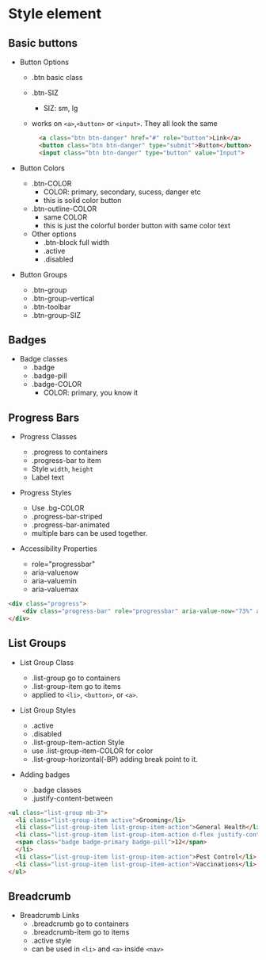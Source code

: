 # Style element

## Basic buttons

- Button Options
  - .btn basic class
  - .btn-SIZ
    - SIZ: sm, lg
  - works on `<a>`,`<button>` or `<input>`. They all look the same

    ```html
      <a class="btn btn-danger" href="#" role="button">Link</a>
      <button class="btn btn-danger" type="submit">Button</button>
      <input class="btn btn-danger" type="button" value="Input">
    ```

- Button Colors
  - .btn-COLOR
    - COLOR: primary, secondary, sucess, danger etc
    - this is solid color button
  - .btn-outline-COLOR
    - same COLOR
    - this is just the colorful border button with same color text
  - Other options
    - .btn-block  full width
    - .active
    - .disabled

- Button Groups
  - .btn-group
  - .btn-group-vertical
  - .btn-toolbar
  - .btn-group-SIZ

## Badges

- Badge classes
  - .badge
  - .badge-pill
  - .badge-COLOR
    - COLOR: primary, you know it

## Progress Bars

- Progress Classes
  - .progress  to containers
  - .progress-bar  to item
  - Style `width`, `height`
  - Label text

- Progress Styles
  - Use .bg-COLOR
  - .progress-bar-striped
  - .progress-bar-animated
  - multiple bars can be used together.

- Accessibility Properties
  - role="progressbar"
  - aria-valuenow
  - aria-valuemin
  - aria-valuemax

```html
<div class="progress">
    <div class="progress-bar" role="progressbar" aria-value-now="73%" aria-value-min="0"  aria-value-max="100%" style="width:73%">73%</div>
</div>
```

## List Groups

- List Group Class
  - .list-group  go to containers
  - .list-group-item  go to items
  - applied to `<li>`, `<button>`, or `<a>`.

- List Group Styles
  - .active
  - .disabled
  - .list-group-item-action  Style
  - use .list-group-item-COLOR for color
  - .list-group-horizontal(-BP) adding break point to it.
  
- Adding badges
  - .badge classes
  - .justify-content-between

```html
<ul class="list-group mb-3">
  <li class="list-group-item active">Grooming</li>
  <li class="list-group-item list-group-item-action">General Health</li>
  <li class="list-group-item list-group-item-action d-flex justify-content-between align-items-center">Nutrition
  <span class="badge badge-primary badge-pill">12</span>
  </li>
  <li class="list-group-item list-group-item-action">Pest Control</li>
  <li class="list-group-item list-group-item-action">Vaccinations</li>
</ul>
```

## Breadcrumb

- Breadcrumb Links
  - .breadcrumb go to containers
  - .breadcrumb-item go to items
  - .active style
  - can be used in `<li>` and `<a>` inside `<nav>`
